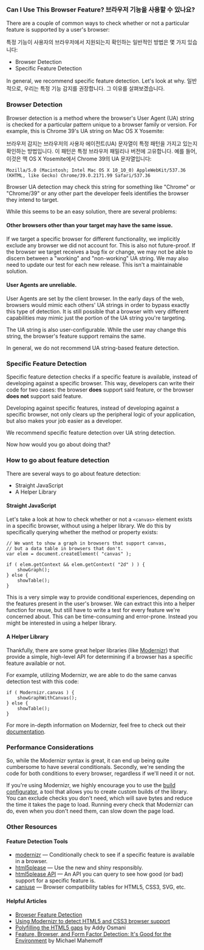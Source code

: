 <script>{
	"title": "Feature & Browser Detection",
	"level": "beginner"
}</script>

### Can I Use This Browser Feature? 브라우저 기능을 사용할 수 있나요?

There are a couple of common ways to check whether or not a particular feature is supported by a user's browser:

특정 기능이 사용자의 브라우저에서 지원되는지 확인하는 일반적인 방법은 몇 가지 있습니다:

* Browser Detection
* Specific Feature Detection

In general, we recommend specific feature detection. Let's look at why.
일반적으로, 우리는 특정 기능 감지를 권장합니다. 그 이유를 살펴보겠습니다.

### Browser Detection

Browser detection is a method where the browser's User Agent (UA) string is checked for a particular pattern unique to a browser family or version. For example, this is Chrome 39's UA string on Mac OS X Yosemite:

브라우저 감지는 브라우저의 사용자 에이전트(UA) 문자열이 특정 패턴을 가지고 있는지 확인하는 방법입니다. 이 패턴은 특정 브라우저 패밀리나 버전에 고유합니다. 예를 들어, 이것은 맥 OS X Yosemite에서 Chrome 39의 UA 문자열입니다:
```
Mozilla/5.0 (Macintosh; Intel Mac OS X 10_10_0) AppleWebKit/537.36 (KHTML, like Gecko) Chrome/39.0.2171.99 Safari/537.36
```

Browser UA detection may check this string for something like "Chrome" or "Chrome/39" or any other part the developer feels identifies the browser they intend to target.

While this seems to be an easy solution, there are several problems:

#### Other browsers other than your target may have the same issue.

If we target a specific browser for different functionality, we implicitly exclude any browser we did not account for. This is also not future-proof. If the browser we target receives a bug fix or change, we may not be able to discern between a "working" and "non-working" UA string. We may also need to update our test for each new release. This isn't a maintainable solution.

#### User Agents are unreliable.

User Agents are set by the client browser. In the early days of the web, browsers would mimic each others' UA strings in order to bypass exactly this type of detection. It is still possible that a browser with very different capabilities may mimic just the portion of the UA string you're targeting.

The UA string is also user-configurable. While the user may change this string, the browser's feature support remains the same.

In general, we do not recommend UA string-based feature detection.

### Specific Feature Detection

Specific feature detection checks if a specific feature is available, instead of developing against a specific browser. This way, developers can write their code for two cases: the browser **does** support said feature, or the browser **does not** support said feature.

Developing against specific features, instead of developing against a specific browser, not only clears up the peripheral logic of your application, but also makes your job easier as a developer.

We recommend specific feature detection over UA string detection.

Now how would you go about doing that?

### How to go about feature detection

There are several ways to go about feature detection:

* Straight JavaScript
* A Helper Library

#### Straight JavaScript

Let's take a look at how to check whether or not a `<canvas>` element exists in a specific browser, without using a helper library. We do this by specifically querying whether the method or property exists:

```
// We want to show a graph in browsers that support canvas,
// but a data table in browsers that don't.
var elem = document.createElement( "canvas" );

if ( elem.getContext && elem.getContext( "2d" ) ) {
	showGraph();
} else {
	showTable();
}
```

This is a very simple way to provide conditional experiences, depending on the features present in the user's browser. We can extract this into a helper function for reuse, but still have to write a test for every feature we're concerned about. This can be time-consuming and error-prone. Instead you might be interested in using a helper library.

#### A Helper Library

Thankfully, there are some great helper libraries (like [Modernizr](http://modernizr.com/)) that provide a simple, high-level API for determining if a browser has a specific feature available or not.

For example, utilizing Modernizr, we are able to do the same canvas detection test with this code:

```
if ( Modernizr.canvas ) {
	showGraphWithCanvas();
} else {
	showTable();
}
```

For more in-depth information on Modernizr, feel free to check out their [documentation](http://modernizr.com/docs/).

### Performance Considerations

So, while the Modernizr syntax is great, it can end up being quite cumbersome to have several conditionals. Secondly, we're sending the code for both conditions to every browser, regardless if we'll need it or not.

If you're using Modernizr, we highly encourage you to use the [build configurator](http://modernizr.com/download/), a tool that allows you to create custom builds of the library. You can exclude checks you don't need, which will save bytes and reduce the time it takes the page to load. Running every check that Modernizr can do, even when you don't need them, can slow down the page load.

### Other Resources

#### Feature Detection Tools

* [modernizr](http://modernizr.com/) — Conditionally check to see if a specific feature is available in a browser.
* [html5please](http://html5please.com/) — Use the new and shiny responsibly.
* [html5please API](http://api.html5please.com/) — An API you can query to see how good (or bad) support for a specific feature is.
* [caniuse](http://caniuse.com/) — Browser compatibility tables for HTML5, CSS3, SVG, etc.

#### Helpful Articles

* [Browser Feature Detection](https://developer.mozilla.org/en-US/docs/Browser_Feature_Detection)
* [Using Modernizr to detect HTML5 and CSS3 browser support](http://www.adobe.com/devnet/dreamweaver/articles/using-modernizr.html)
* [Polyfilling the HTML5 gaps](http://addyosmani.com/polyfillthehtml5gaps/slides/#1) by Addy Osmani
* [Feature, Browser, and Form Factor Detection: It's Good for the Environment](http://www.html5rocks.com/en/tutorials/detection/index.html) by Michael Mahemoff

